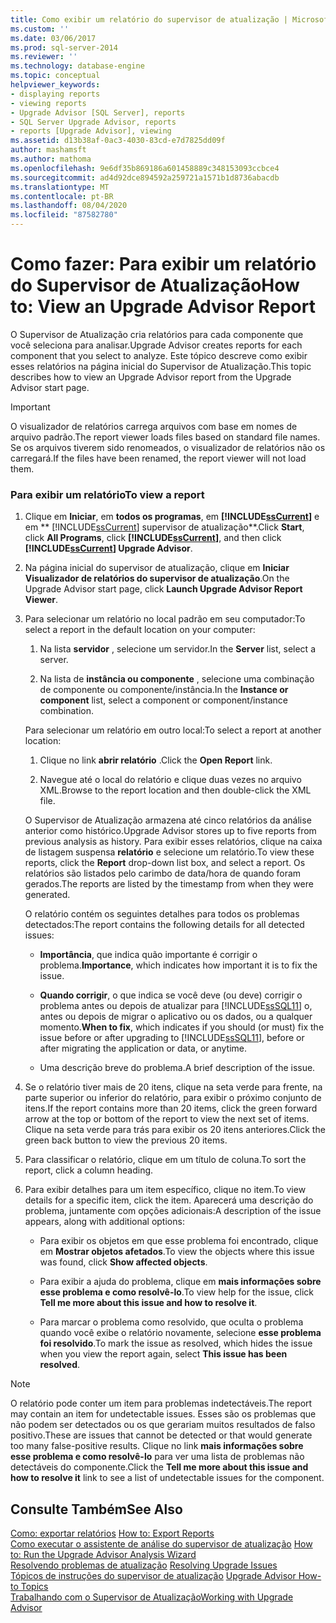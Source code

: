 ```yaml
---
title: Como exibir um relatório do supervisor de atualização | Microsoft Docs
ms.custom: ''
ms.date: 03/06/2017
ms.prod: sql-server-2014
ms.reviewer: ''
ms.technology: database-engine
ms.topic: conceptual
helpviewer_keywords:
- displaying reports
- viewing reports
- Upgrade Advisor [SQL Server], reports
- SQL Server Upgrade Advisor, reports
- reports [Upgrade Advisor], viewing
ms.assetid: d13b38af-0ac3-4030-83cd-e7d7825dd09f
author: mashamsft
ms.author: mathoma
ms.openlocfilehash: 9e6df35b869186a601458889c348153093ccbce4
ms.sourcegitcommit: ad4d92dce894592a259721a1571b1d8736abacdb
ms.translationtype: MT
ms.contentlocale: pt-BR
ms.lasthandoff: 08/04/2020
ms.locfileid: "87582780"
---
```

# <a name="how-to-view-an-upgrade-advisor-report"></a><span data-ttu-id="15ad2-102">Como fazer: Para exibir um relatório do Supervisor de Atualização</span><span class="sxs-lookup"><span data-stu-id="15ad2-102">How to: View an Upgrade Advisor Report</span></span>
  <span data-ttu-id="15ad2-103">O Supervisor de Atualização cria relatórios para cada componente que você seleciona para analisar.</span><span class="sxs-lookup"><span data-stu-id="15ad2-103">Upgrade Advisor creates reports for each component that you select to analyze.</span></span> <span data-ttu-id="15ad2-104">Este tópico descreve como exibir esses relatórios na página inicial do Supervisor de Atualização.</span><span class="sxs-lookup"><span data-stu-id="15ad2-104">This topic describes how to view an Upgrade Advisor report from the Upgrade Advisor start page.</span></span>  
  
> [!IMPORTANT]  
>  <span data-ttu-id="15ad2-105">O visualizador de relatórios carrega arquivos com base em nomes de arquivo padrão.</span><span class="sxs-lookup"><span data-stu-id="15ad2-105">The report viewer loads files based on standard file names.</span></span> <span data-ttu-id="15ad2-106">Se os arquivos tiverem sido renomeados, o visualizador de relatórios não os carregará.</span><span class="sxs-lookup"><span data-stu-id="15ad2-106">If the files have been renamed, the report viewer will not load them.</span></span>  
  
### <a name="to-view-a-report"></a><span data-ttu-id="15ad2-107">Para exibir um relatório</span><span class="sxs-lookup"><span data-stu-id="15ad2-107">To view a report</span></span>  
  
1.  <span data-ttu-id="15ad2-108">Clique em **Iniciar**, em **todos os programas**, em **[!INCLUDE[ssCurrent](../../includes/sscurrent-md.md)]** e em \*\* [!INCLUDE[ssCurrent](../../includes/sscurrent-md.md)] supervisor de atualização\*\*.</span><span class="sxs-lookup"><span data-stu-id="15ad2-108">Click **Start**, click **All Programs**, click **[!INCLUDE[ssCurrent](../../includes/sscurrent-md.md)]**, and then click **[!INCLUDE[ssCurrent](../../includes/sscurrent-md.md)] Upgrade Advisor**.</span></span>  
  
2.  <span data-ttu-id="15ad2-109">Na página inicial do supervisor de atualização, clique em **Iniciar Visualizador de relatórios do supervisor de atualização**.</span><span class="sxs-lookup"><span data-stu-id="15ad2-109">On the Upgrade Advisor start page, click **Launch Upgrade Advisor Report Viewer**.</span></span>  
  
3.  <span data-ttu-id="15ad2-110">Para selecionar um relatório no local padrão em seu computador:</span><span class="sxs-lookup"><span data-stu-id="15ad2-110">To select a report in the default location on your computer:</span></span>  
  
    1.  <span data-ttu-id="15ad2-111">Na lista **servidor** , selecione um servidor.</span><span class="sxs-lookup"><span data-stu-id="15ad2-111">In the **Server** list, select a server.</span></span>  
  
    2.  <span data-ttu-id="15ad2-112">Na lista de **instância ou componente** , selecione uma combinação de componente ou componente/instância.</span><span class="sxs-lookup"><span data-stu-id="15ad2-112">In the **Instance or component** list, select a component or component/instance combination.</span></span>  
  
     <span data-ttu-id="15ad2-113">Para selecionar um relatório em outro local:</span><span class="sxs-lookup"><span data-stu-id="15ad2-113">To select a report at another location:</span></span>  
  
    1.  <span data-ttu-id="15ad2-114">Clique no link **abrir relatório** .</span><span class="sxs-lookup"><span data-stu-id="15ad2-114">Click the **Open Report** link.</span></span>  
  
    2.  <span data-ttu-id="15ad2-115">Navegue até o local do relatório e clique duas vezes no arquivo XML.</span><span class="sxs-lookup"><span data-stu-id="15ad2-115">Browse to the report location and then double-click the XML file.</span></span>  
  
     <span data-ttu-id="15ad2-116">O Supervisor de Atualização armazena até cinco relatórios da análise anterior como histórico.</span><span class="sxs-lookup"><span data-stu-id="15ad2-116">Upgrade Advisor stores up to five reports from previous analysis as history.</span></span> <span data-ttu-id="15ad2-117">Para exibir esses relatórios, clique na caixa de listagem suspensa **relatório** e selecione um relatório.</span><span class="sxs-lookup"><span data-stu-id="15ad2-117">To view these reports, click the **Report** drop-down list box, and select a report.</span></span> <span data-ttu-id="15ad2-118">Os relatórios são listados pelo carimbo de data/hora de quando foram gerados.</span><span class="sxs-lookup"><span data-stu-id="15ad2-118">The reports are listed by the timestamp from when they were generated.</span></span>  
  
     <span data-ttu-id="15ad2-119">O relatório contém os seguintes detalhes para todos os problemas detectados:</span><span class="sxs-lookup"><span data-stu-id="15ad2-119">The report contains the following details for all detected issues:</span></span>  
  
    -   <span data-ttu-id="15ad2-120">**Importância**, que indica quão importante é corrigir o problema.</span><span class="sxs-lookup"><span data-stu-id="15ad2-120">**Importance**, which indicates how important it is to fix the issue.</span></span>  
  
    -   <span data-ttu-id="15ad2-121">**Quando corrigir**, o que indica se você deve (ou deve) corrigir o problema antes ou depois de atualizar para [!INCLUDE[ssSQL11](../../includes/sssql11-md.md)] o, antes ou depois de migrar o aplicativo ou os dados, ou a qualquer momento.</span><span class="sxs-lookup"><span data-stu-id="15ad2-121">**When to fix**, which indicates if you should (or must) fix the issue before or after upgrading to [!INCLUDE[ssSQL11](../../includes/sssql11-md.md)], before or after migrating the application or data, or anytime.</span></span>  
  
    -   <span data-ttu-id="15ad2-122">Uma descrição breve do problema.</span><span class="sxs-lookup"><span data-stu-id="15ad2-122">A brief description of the issue.</span></span>  
  
4.  <span data-ttu-id="15ad2-123">Se o relatório tiver mais de 20 itens, clique na seta verde para frente, na parte superior ou inferior do relatório, para exibir o próximo conjunto de itens.</span><span class="sxs-lookup"><span data-stu-id="15ad2-123">If the report contains more than 20 items, click the green forward arrow at the top or bottom of the report to view the next set of items.</span></span> <span data-ttu-id="15ad2-124">Clique na seta verde para trás para exibir os 20 itens anteriores.</span><span class="sxs-lookup"><span data-stu-id="15ad2-124">Click the green back button to view the previous 20 items.</span></span>  
  
5.  <span data-ttu-id="15ad2-125">Para classificar o relatório, clique em um título de coluna.</span><span class="sxs-lookup"><span data-stu-id="15ad2-125">To sort the report, click a column heading.</span></span>  
  
6.  <span data-ttu-id="15ad2-126">Para exibir detalhes para um item específico, clique no item.</span><span class="sxs-lookup"><span data-stu-id="15ad2-126">To view details for a specific item, click the item.</span></span> <span data-ttu-id="15ad2-127">Aparecerá uma descrição do problema, juntamente com opções adicionais:</span><span class="sxs-lookup"><span data-stu-id="15ad2-127">A description of the issue appears, along with additional options:</span></span>  
  
    -   <span data-ttu-id="15ad2-128">Para exibir os objetos em que esse problema foi encontrado, clique em **Mostrar objetos afetados**.</span><span class="sxs-lookup"><span data-stu-id="15ad2-128">To view the objects where this issue was found, click **Show affected objects**.</span></span>  
  
    -   <span data-ttu-id="15ad2-129">Para exibir a ajuda do problema, clique em **mais informações sobre esse problema e como resolvê-lo**.</span><span class="sxs-lookup"><span data-stu-id="15ad2-129">To view help for the issue, click **Tell me more about this issue and how to resolve it**.</span></span>  
  
    -   <span data-ttu-id="15ad2-130">Para marcar o problema como resolvido, que oculta o problema quando você exibe o relatório novamente, selecione **esse problema foi resolvido**.</span><span class="sxs-lookup"><span data-stu-id="15ad2-130">To mark the issue as resolved, which hides the issue when you view the report again, select **This issue has been resolved**.</span></span>  
  
> [!NOTE]  
>  <span data-ttu-id="15ad2-131">O relatório pode conter um item para problemas indetectáveis.</span><span class="sxs-lookup"><span data-stu-id="15ad2-131">The report may contain an item for undetectable issues.</span></span> <span data-ttu-id="15ad2-132">Esses são os problemas que não podem ser detectados ou os que gerariam muitos resultados de falso positivo.</span><span class="sxs-lookup"><span data-stu-id="15ad2-132">These are issues that cannot be detected or that would generate too many false-positive results.</span></span> <span data-ttu-id="15ad2-133">Clique no link **mais informações sobre esse problema e como resolvê-lo** para ver uma lista de problemas não detectáveis do componente.</span><span class="sxs-lookup"><span data-stu-id="15ad2-133">Click the **Tell me more about this issue and how to resolve it** link to see a list of undetectable issues for the component.</span></span>  
  
## <a name="see-also"></a><span data-ttu-id="15ad2-134">Consulte Também</span><span class="sxs-lookup"><span data-stu-id="15ad2-134">See Also</span></span>  
 <span data-ttu-id="15ad2-135">[Como: exportar relatórios](../../../2014/sql-server/install/how-to-export-reports.md) </span><span class="sxs-lookup"><span data-stu-id="15ad2-135">[How to: Export Reports](../../../2014/sql-server/install/how-to-export-reports.md) </span></span>  
 <span data-ttu-id="15ad2-136">[Como executar o assistente de análise do supervisor de atualização](../../../2014/sql-server/install/how-to-run-the-upgrade-advisor-analysis-wizard.md) </span><span class="sxs-lookup"><span data-stu-id="15ad2-136">[How to: Run the Upgrade Advisor Analysis Wizard](../../../2014/sql-server/install/how-to-run-the-upgrade-advisor-analysis-wizard.md) </span></span>  
 <span data-ttu-id="15ad2-137">[Resolvendo problemas de atualização](../../../2014/sql-server/install/resolving-upgrade-issues.md) </span><span class="sxs-lookup"><span data-stu-id="15ad2-137">[Resolving Upgrade Issues](../../../2014/sql-server/install/resolving-upgrade-issues.md) </span></span>  
 <span data-ttu-id="15ad2-138">[Tópicos de instruções do supervisor de atualização](../../../2014/sql-server/install/upgrade-advisor-how-to-topics.md) </span><span class="sxs-lookup"><span data-stu-id="15ad2-138">[Upgrade Advisor How-to Topics](../../../2014/sql-server/install/upgrade-advisor-how-to-topics.md) </span></span>  
 [<span data-ttu-id="15ad2-139">Trabalhando com o Supervisor de Atualização</span><span class="sxs-lookup"><span data-stu-id="15ad2-139">Working with Upgrade Advisor</span></span>](../../../2014/sql-server/install/working-with-upgrade-advisor.md)  
  
  
